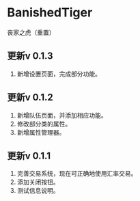 # BanishedTiger
丧家之虎（重置）
## 更新v 0.1.3
1. 新增设置页面，完成部分功能。
## 更新v 0.1.2
1. 新增队伍页面，并添加相应功能。
2. 修改部分类的属性。
3. 新增属性管理器。
## 更新v 0.1.1
1. 完善交易系统，现在可正确地使用汇率交易。
2. 添加关闭按钮。
3. 测试信息说明。